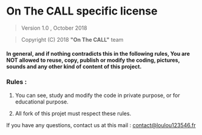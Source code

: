 # On The CALL specific license

> Version 1.0 , October 2018

> Copyright (C) 2018 **"On The CALL"** team

#### In general, and if nothing contradicts this in the following rules, You are NOT allowed to reuse, copy, publish or modify the coding, pictures, sounds and any other kind of content of this project.

### Rules :

1. You can see, study and modify the code in private purpose, or for educational purpose.

2. All fork of this projet must respect these rules.

If you have any questions, contact us at this mail : contact@loulou123546.fr
